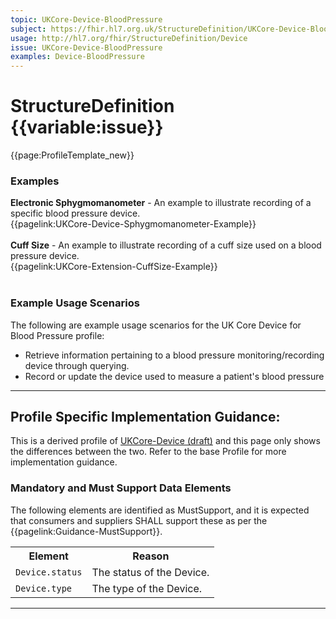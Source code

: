 ```yaml
---
topic: UKCore-Device-BloodPressure
subject: https://fhir.hl7.org.uk/StructureDefinition/UKCore-Device-BloodPressure
usage: http://hl7.org/fhir/StructureDefinition/Device
issue: UKCore-Device-BloodPressure
examples: Device-BloodPressure
---
```


# StructureDefinition {{variable:issue}}



<nocheck>
{{page:ProfileTemplate_new}}

<div id="Examples" class="tabcontent">
  <h3>Examples</h3>
<b>Electronic Sphygmomanometer</b> - An example to illustrate recording of a specific blood pressure device.<br/>
{{pagelink:UKCore-Device-Sphygmomanometer-Example}}<br><br>
<b>Cuff Size</b> - An example to illustrate recording of a cuff size used on a blood pressure device.<br/>
{{pagelink:UKCore-Extension-CuffSize-Example}}<br><br>
</div>
</nocheck>


<div id="ProfileGuidance">

### Example Usage Scenarios ###
The following are example usage scenarios for the UK Core Device for Blood Pressure profile:

- Retrieve information pertaining to a blood pressure monitoring/recording device through querying.
- Record or update the device used to measure a patient's blood pressure

<hr class="thickline">

## Profile Specific Implementation Guidance: ##

This is a derived profile of [UKCore-Device (draft)](https://simplifier.net/guide/UKCoreImplementationGuideAssetsinDevelopment/Home/ProfilesandExtensions/Profile-UKCore-Device) and this page only shows the differences between the two. Refer to the base Profile for more implementation guidance.

### Mandatory and Must Support Data Elements

The following elements are identified as MustSupport, and it is expected that consumers and suppliers SHALL support these as per the {{pagelink:Guidance-MustSupport}}.

<table class="assets" title="MustSupport element list">
<tr>
<th class="width30">Element</th>
<th class="width70">Reason</th>
</tr>
<tr>
<td><code>Device.status</code></td>
<td>The status of the Device.</td>
</tr>
<tr>
<td><code>Device.type</code></td>
<td>The type of the Device.</td>
</tr>
</table>
<div>

---
